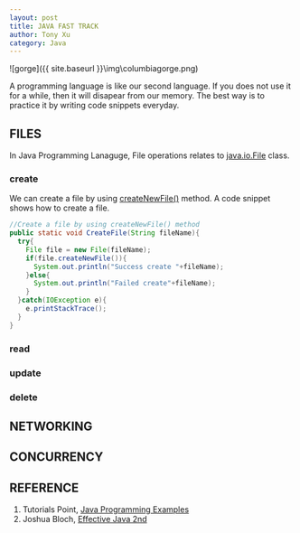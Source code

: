 ```yaml
---
layout: post
title: JAVA FAST TRACK
author: Tony Xu
category: Java
---
```

![gorge]({{ site.baseurl }}\img\columbiagorge.png)

A programming language is like our second language. If you does not use it for
a while, then it will disapear from our memory. The best way is to
practice it by writing code snippets everyday.


<!--description-->

## FILES

In Java Programming Lanaguge, File operations relates to
[java.io.File](https://docs.oracle.com/javase/7/docs/api/java/io/File.html)
class.

### create

We can create a file by using
[createNewFile()](https://docs.oracle.com/javase/7/docs/api/java/io/File.html#createNewFile())
method. A code snippet shows how to create a file.

```java
//Create a file by using createNewFile() method
public static void CreateFile(String fileName){
  try{
    File file = new File(fileName);
    if(file.createNewFile()){
      System.out.println("Success create "+fileName);
    }else{
      System.out.println("Failed create"+fileName);
    }
  }catch(IOException e){
    e.printStackTrace();
  }
}
```

### read


### update

### delete

## NETWORKING


## CONCURRENCY


## REFERENCE

1. Tutorials Point, [Java Programming Examples](https://www.tutorialspoint.com/javaexamples/index.htm)
2. Joshua Bloch, [Effective Java 2nd](https://www.amazon.com/Effective-Java-2nd-Joshua-Bloch/dp/0321356683)
